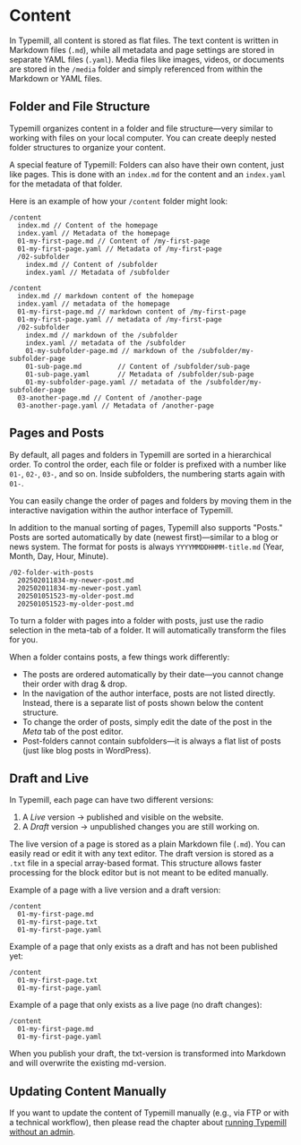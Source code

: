 #  Content

In Typemill, all content is stored as flat files. The text content is written in Markdown files (`.md`), while all metadata and page settings are stored in separate YAML files (`.yaml`). Media files like images, videos, or documents are stored in the `/media` folder and simply referenced from within the Markdown or YAML files.

## Folder and File Structure

Typemill organizes content in a folder and file structure—very similar to working with files on your local computer. You can create deeply nested folder structures to organize your content.

A special feature of Typemill: Folders can also have their own content, just like pages. This is done with an `index.md` for the content and an `index.yaml` for the metadata of that folder.

Here is an example of how your `/content` folder might look:

```
/content 
  index.md // Content of the homepage 
  index.yaml // Metadata of the homepage
  01-my-first-page.md // Content of /my-first-page 
  01-my-first-page.yaml // Metadata of /my-first-page
  /02-subfolder 
    index.md // Content of /subfolder 
    index.yaml // Metadata of /subfolder

/content
  index.md // markdown content of the homepage
  index.yaml // metadata of the homepage
  01-my-first-page.md // markdown content of /my-first-page
  01-my-first-page.yaml // metadata of /my-first-page
  /02-subfolder
    index.md // markdown of the /subfolder
    index.yaml // metadata of the /subfolder 
    01-my-subfolder-page.md // markdown of the /subfolder/my-subfolder-page
    01-sub-page.md         // Content of /subfolder/sub-page
    01-sub-page.yaml       // Metadata of /subfolder/sub-page
    01-my-subfolder-page.yaml // metadata of the /subfolder/my-subfolder-page
  03-another-page.md // Content of /another-page 
  03-another-page.yaml // Metadata of /another-page
```

## Pages and Posts

By default, all pages and folders in Typemill are sorted in a hierarchical order. To control the order, each file or folder is prefixed with a number like `01-`, `02-`, `03-`, and so on. Inside subfolders, the numbering starts again with `01-`.

You can easily change the order of pages and folders by moving them in the interactive navigation within the author interface of Typemill.

In addition to the manual sorting of pages, Typemill also supports "Posts." Posts are sorted automatically by date (newest first)—similar to a blog or news system. The format for posts is always `YYYYMMDDHHMM-title.md` (Year, Month, Day, Hour, Minute).

```
/02-folder-with-posts
  202502011834-my-newer-post.md
  202502011834-my-newer-post.yaml
  202501051523-my-older-post.md
  202501051523-my-older-post.md
```

To turn a folder with pages into a folder with posts, just use the radio selection in the meta-tab of a folder. It will automatically transform the files for you.

When a folder contains posts, a few things work differently:

* The posts are ordered automatically by their date—you cannot change their order with drag & drop.
* In the navigation of the author interface, posts are not listed directly. Instead, there is a separate list of posts shown below the content structure.
* To change the order of posts, simply edit the date of the post in the *Meta* tab of the post editor.
* Post-folders cannot contain subfolders—it is always a flat list of posts (just like blog posts in WordPress).

## Draft and Live

In Typemill, each page can have two different versions:

1. A *Live* version → published and visible on the website.
2. A *Draft* version → unpublished changes you are still working on.

The live version of a page is stored as a plain Markdown file (`.md`). You can easily read or edit it with any text editor. The draft version is stored as a `.txt` file in a special array-based format. This structure allows faster processing for the block editor but is not meant to be edited manually.

Example of a page with a live version and a draft version:

```
/content
  01-my-first-page.md 
  01-my-first-page.txt 
  01-my-first-page.yaml 
```

Example of a page that only exists as a draft and has not been published yet:

```
/content
  01-my-first-page.txt 
  01-my-first-page.yaml 
```

Example of a page that only exists as a live page (no draft changes):

```
/content
  01-my-first-page.md 
  01-my-first-page.yaml
```

When you publish your draft, the txt-version is transformed into Markdown and will overwrite the existing md-version.

## Updating Content Manually

If you want to update the content of Typemill manually (e.g., via FTP or with a technical workflow), then please read the chapter about [running Typemill without an admin](/admin-guide/use-without-admin).

